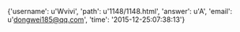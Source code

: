 {'username': u'Wvivi', 'path': u'1148/1148.html', 'answer': u'A', 'email': u'dongwei185@qq.com', 'time': '2015-12-25:07:38:13'}